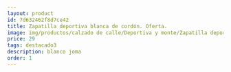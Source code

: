 ```yaml
---
layout: product
id: 7d632462f8d7ce42
title: Zapatilla deportiva blanca de cordón. Oferta.
image: img/productos/calzado de calle/Deportiva y monte/Zapatilla deportiva blanca de cordón. Oferta.=29=destacado3=blanco joma.webp
price: 29
tags: destacado3
description: blanco joma
order: 1
---
```


